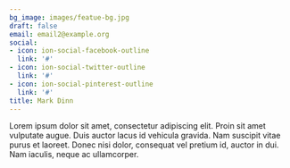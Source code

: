 ```yaml
---
bg_image: images/featue-bg.jpg
draft: false
email: email2@example.org
social:
- icon: ion-social-facebook-outline
  link: '#'
- icon: ion-social-twitter-outline
  link: '#'
- icon: ion-social-pinterest-outline
  link: '#'
title: Mark Dinn
---
```


Lorem ipsum dolor sit amet, consectetur adipiscing elit. Proin sit amet vulputate augue. Duis auctor lacus id vehicula gravida. Nam suscipit vitae purus et laoreet.
Donec nisi dolor, consequat vel pretium id, auctor in dui. Nam iaculis, neque ac ullamcorper.